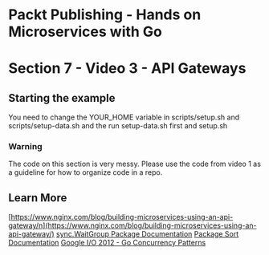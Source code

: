 # Packt Publishing - Hands on Microservices with Go
# Section 7 - Video 3 - API Gateways

## Starting the example
You need to change the YOUR_HOME variable in scripts/setup.sh and scripts/setup-data.sh and the run setup-data.sh first and setup.sh

### Warning

The code on this section is very messy. Please use the code from video 1 as a guideline for how to organize code in a repo.

## Learn More
[https://www.nginx.com/blog/building-microservices-using-an-api-gateway/n](https://www.nginx.com/blog/building-microservices-using-an-api-gateway/)
[sync.WaitGroup Package Documentation](https://golang.org/pkg/sync/#WaitGroup)
[Package Sort Documentation](https://golang.org/pkg/sort/)
[Google I/O 2012 - Go Concurrency Patterns](https://www.youtube.com/watch?v=f6kdp27TYZs)

